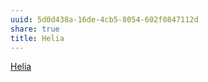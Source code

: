 ```yaml
---
uuid: 5d0d438a-16de-4cb5-8054-602f0847112d
share: true
title: Helia
---
```

[Helia](https://helia.io/index.html)